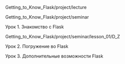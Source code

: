 
Getting_to_Know_Flask/project/lecture

Getting_to_Know_Flask/project/seminar



Урок 1. Знакомство с Flask

Getting_to_Know_Flask/project/seminar/lesson_01/D_Z


Урок 2. Погружение во Flask


Урок 3. Дополнительные возможности Flask
